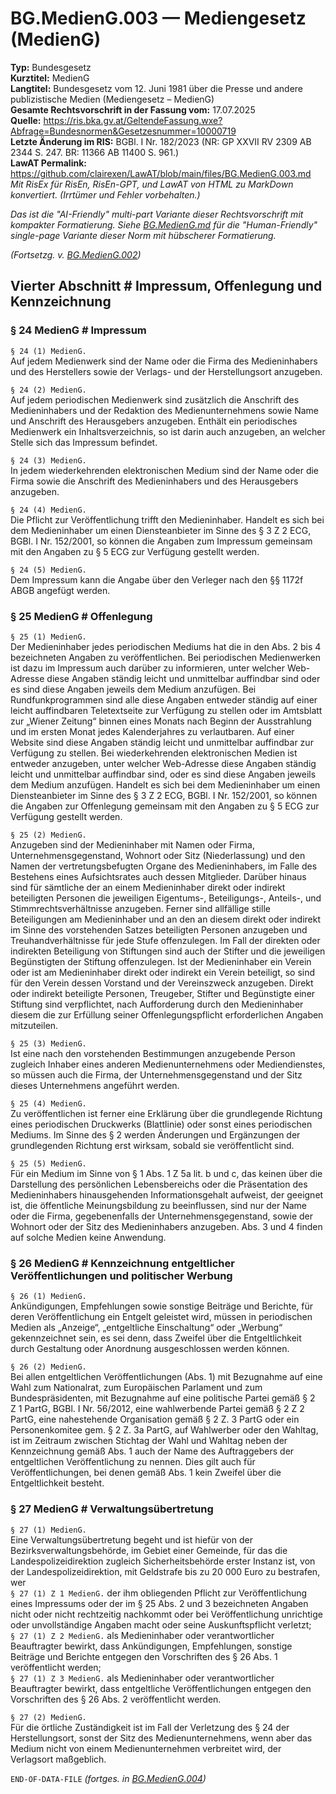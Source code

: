 # BG.MedienG.003 — Mediengesetz (MedienG)
**Typ:** Bundesgesetz  
**Kurztitel:** MedienG  
**Langtitel:** Bundesgesetz vom 12. Juni 1981 über die Presse und andere publizistische Medien (Mediengesetz – MedienG)  
**Gesamte Rechtsvorschrift in der Fassung vom:** 17.07.2025  
**Quelle:** https://ris.bka.gv.at/GeltendeFassung.wxe?Abfrage=Bundesnormen&Gesetzesnummer=10000719  
**Letzte Änderung im RIS:** BGBl. I Nr. 182/2023 (NR: GP XXVII RV 2309 AB 2344 S. 247. BR: 11366 AB 11400 S. 961.)  
**LawAT Permalink:** https://github.com/clairexen/LawAT/blob/main/files/BG.MedienG.003.md  
*Mit RisEx für RisEn, RisEn-GPT, und LawAT von HTML zu MarkDown konvertiert. (Irrtümer und Fehler vorbehalten.)*

*Das ist die "AI-Friendly" multi-part Variante dieser Rechtsvorschrift mit kompakter Formatierung. Siehe [BG.MedienG.md](BG.MedienG.md) für die "Human-Friendly" single-page Variante dieser Norm mit hübscherer Formatierung.*

*(Fortsetzg. v. [BG.MedienG.002](BG.MedienG.002.md))*

## Vierter Abschnitt # Impressum, Offenlegung und Kennzeichnung

### § 24 MedienG # Impressum

`§ 24 (1) MedienG.`  
Auf jedem Medienwerk sind der Name oder die Firma des Medieninhabers und des Herstellers sowie der Verlags- und der Herstellungsort anzugeben.

`§ 24 (2) MedienG.`  
Auf jedem periodischen Medienwerk sind zusätzlich die Anschrift des Medieninhabers und der Redaktion des Medienunternehmens sowie Name und Anschrift des Herausgebers anzugeben. Enthält ein periodisches Medienwerk ein Inhaltsverzeichnis, so ist darin auch anzugeben, an welcher Stelle sich das Impressum befindet.

`§ 24 (3) MedienG.`  
In jedem wiederkehrenden elektronischen Medium sind der Name oder die Firma sowie die Anschrift des Medieninhabers und des Herausgebers anzugeben.

`§ 24 (4) MedienG.`  
Die Pflicht zur Veröffentlichung trifft den Medieninhaber. Handelt es sich bei dem Medieninhaber um einen Diensteanbieter im Sinne des § 3 Z 2 ECG, BGBl. I Nr. 152/2001, so können die Angaben zum Impressum gemeinsam mit den Angaben zu § 5 ECG zur Verfügung gestellt werden.

`§ 24 (5) MedienG.`  
Dem Impressum kann die Angabe über den Verleger nach den §§ 1172f ABGB angefügt werden.

### § 25 MedienG # Offenlegung

`§ 25 (1) MedienG.`  
Der Medieninhaber jedes periodischen Mediums hat die in den Abs. 2 bis 4 bezeichneten Angaben zu veröffentlichen. Bei periodischen Medienwerken ist dazu im Impressum auch darüber zu informieren, unter welcher Web-Adresse diese Angaben ständig leicht und unmittelbar auffindbar sind oder es sind diese Angaben jeweils dem Medium anzufügen. Bei Rundfunkprogrammen sind alle diese Angaben entweder ständig auf einer leicht auffindbaren Teletextseite zur Verfügung zu stellen oder im Amtsblatt zur „Wiener Zeitung“ binnen eines Monats nach Beginn der Ausstrahlung und im ersten Monat jedes Kalenderjahres zu verlautbaren. Auf einer Website sind diese Angaben ständig leicht und unmittelbar auffindbar zur Verfügung zu stellen. Bei wiederkehrenden elektronischen Medien ist entweder anzugeben, unter welcher Web-Adresse diese Angaben ständig leicht und unmittelbar auffindbar sind, oder es sind diese Angaben jeweils dem Medium anzufügen. Handelt es sich bei dem Medieninhaber um einen Diensteanbieter im Sinne des § 3 Z 2 ECG, BGBl. I Nr. 152/2001, so können die Angaben zur Offenlegung gemeinsam mit den Angaben zu § 5 ECG zur Verfügung gestellt werden.

`§ 25 (2) MedienG.`  
Anzugeben sind der Medieninhaber mit Namen oder Firma, Unternehmensgegenstand, Wohnort oder Sitz (Niederlassung) und den Namen der vertretungsbefugten Organe des Medieninhabers, im Falle des Bestehens eines Aufsichtsrates auch dessen Mitglieder. Darüber hinaus sind für sämtliche der an einem Medieninhaber direkt oder indirekt beteiligten Personen die jeweiligen Eigentums-, Beteiligungs-, Anteils-, und Stimmrechtsverhältnisse anzugeben. Ferner sind allfällige stille Beteiligungen am Medieninhaber und an den an diesem direkt oder indirekt im Sinne des vorstehenden Satzes beteiligten Personen anzugeben und Treuhandverhältnisse für jede Stufe offenzulegen. Im Fall der direkten oder indirekten Beteiligung von Stiftungen sind auch der Stifter und die jeweiligen Begünstigten der Stiftung offenzulegen. Ist der Medieninhaber ein Verein oder ist am Medieninhaber direkt oder indirekt ein Verein beteiligt, so sind für den Verein dessen Vorstand und der Vereinszweck anzugeben. Direkt oder indirekt beteiligte Personen, Treugeber, Stifter und Begünstigte einer Stiftung sind verpflichtet, nach Aufforderung durch den Medieninhaber diesem die zur Erfüllung seiner Offenlegungspflicht erforderlichen Angaben mitzuteilen.

`§ 25 (3) MedienG.`  
Ist eine nach den vorstehenden Bestimmungen anzugebende Person zugleich Inhaber eines anderen Medienunternehmens oder Mediendienstes, so müssen auch die Firma, der Unternehmensgegenstand und der Sitz dieses Unternehmens angeführt werden.

`§ 25 (4) MedienG.`  
Zu veröffentlichen ist ferner eine Erklärung über die grundlegende Richtung eines periodischen Druckwerks (Blattlinie) oder sonst eines periodischen Mediums. Im Sinne des § 2 werden Änderungen und Ergänzungen der grundlegenden Richtung erst wirksam, sobald sie veröffentlicht sind.

`§ 25 (5) MedienG.`  
Für ein Medium im Sinne von § 1 Abs. 1 Z 5a lit. b und c, das keinen über die Darstellung des persönlichen Lebensbereichs oder die Präsentation des Medieninhabers hinausgehenden Informationsgehalt aufweist, der geeignet ist, die öffentliche Meinungsbildung zu beeinflussen, sind nur der Name oder die Firma, gegebenenfalls der Unternehmensgegenstand, sowie der Wohnort oder der Sitz des Medieninhabers anzugeben. Abs. 3 und 4 finden auf solche Medien keine Anwendung.

### § 26 MedienG # Kennzeichnung entgeltlicher Veröffentlichungen und politischer Werbung

`§ 26 (1) MedienG.`  
Ankündigungen, Empfehlungen sowie sonstige Beiträge und Berichte, für deren Veröffentlichung ein Entgelt geleistet wird, müssen in periodischen Medien als „Anzeige“, „entgeltliche Einschaltung“ oder „Werbung“ gekennzeichnet sein, es sei denn, dass Zweifel über die Entgeltlichkeit durch Gestaltung oder Anordnung ausgeschlossen werden können.

`§ 26 (2) MedienG.`  
Bei allen entgeltlichen Veröffentlichungen (Abs. 1) mit Bezugnahme auf eine Wahl zum Nationalrat, zum Europäischen Parlament und zum Bundespräsidenten, mit Bezugnahme auf eine politische Partei gemäß § 2 Z 1 PartG, BGBl. I Nr. 56/2012, eine wahlwerbende Partei gemäß § 2 Z 2 PartG, eine nahestehende Organisation gemäß § 2 Z. 3 PartG oder ein Personenkomitee gem. § 2 Z. 3a PartG, auf Wahlwerber oder den Wahltag, ist im Zeitraum zwischen Stichtag der Wahl und Wahltag neben der Kennzeichnung gemäß Abs. 1 auch der Name des Auftraggebers der entgeltlichen Veröffentlichung zu nennen. Dies gilt auch für Veröffentlichungen, bei denen gemäß Abs. 1 kein Zweifel über die Entgeltlichkeit besteht.

### § 27 MedienG # Verwaltungsübertretung

`§ 27 (1) MedienG.`  
Eine Verwaltungsübertretung begeht und ist hiefür von der Bezirksverwaltungsbehörde, im Gebiet einer Gemeinde, für das die Landespolizeidirektion zugleich Sicherheitsbehörde erster Instanz ist, von der Landespolizeidirektion, mit Geldstrafe bis zu 20 000 Euro zu bestrafen, wer  
`§ 27 (1) Z 1 MedienG.`
der ihm obliegenden Pflicht zur Veröffentlichung eines Impressums oder der im § 25 Abs. 2 und 3 bezeichneten Angaben nicht oder nicht rechtzeitig nachkommt oder bei Veröffentlichung unrichtige oder unvollständige Angaben macht oder seine Auskunftspflicht verletzt;  
`§ 27 (1) Z 2 MedienG.`
als Medieninhaber oder verantwortlicher Beauftragter bewirkt, dass Ankündigungen, Empfehlungen, sonstige Beiträge und Berichte entgegen den Vorschriften des § 26 Abs. 1 veröffentlicht werden;  
`§ 27 (1) Z 3 MedienG.`
als Medieninhaber oder verantwortlicher Beauftragter bewirkt, dass entgeltliche Veröffentlichungen entgegen den Vorschriften des § 26 Abs. 2 veröffentlicht werden.

`§ 27 (2) MedienG.`  
Für die örtliche Zuständigkeit ist im Fall der Verletzung des § 24 der Herstellungsort, sonst der Sitz des Medienunternehmens, wenn aber das Medium nicht von einem Medienunternehmen verbreitet wird, der Verlagsort maßgeblich.

`END-OF-DATA-FILE` *(fortges. in [BG.MedienG.004](BG.MedienG.004.md))*
